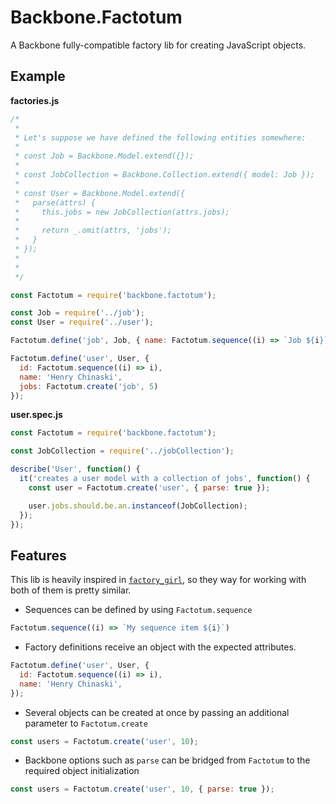 # Backbone.Factotum

A Backbone fully-compatible factory lib for creating JavaScript objects.

## Example

**factories.js**

```javascript
/*
 *
 * Let's suppose we have defined the following entities somewhere:
 *
 * const Job = Backbone.Model.extend({});
 *
 * const JobCollection = Backbone.Collection.extend({ model: Job });
 *
 * const User = Backbone.Model.extend({
 *   parse(attrs) {
 *     this.jobs = new JobCollection(attrs.jobs);
 *
 *     return _.omit(attrs, 'jobs');
 *   }
 * });
 *
 *
 */

const Factotum = require('backbone.factotum');

const Job = require('../job');
const User = require('../user');

Factotum.define('job', Job, { name: Factotum.sequence((i) => `Job ${i}`) });

Factotum.define('user', User, {
  id: Factotum.sequence((i) => i),
  name: 'Henry Chinaski',
  jobs: Factotum.create('job', 5)
});
```

**user.spec.js**
```javascript
const Factotum = require('backbone.factotum');

const JobCollection = require('../jobCollection');

describe('User', function() {
  it('creates a user model with a collection of jobs', function() {
    const user = Factotum.create('user', { parse: true });

    user.jobs.should.be.an.instanceof(JobCollection);
  });
});
```

## Features

This lib is heavily inspired in [`factory_girl`](https://github.com/thoughtbot/factory_girl), so they way for working with both of them is pretty similar.

* Sequences can be defined by using `Factotum.sequence`

```javascript
Factotum.sequence((i) => `My sequence item ${i}`)
```

* Factory definitions receive an object with the expected attributes.

```javascript
Factotum.define('user', User, {
  id: Factotum.sequence((i) => i),
  name: 'Henry Chinaski',
});
```

* Several objects can be created at once by passing an additional parameter to `Factotum.create`

```javascript
const users = Factotum.create('user', 10);
```

* Backbone options such as `parse` can be bridged from `Factotum` to the required object initialization

```javascript
const users = Factotum.create('user', 10, { parse: true });
```
